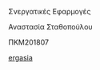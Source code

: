 Σνεργατικές Εφαρμογές

Αναστασία Σταθοπούλου

ΠΚΜ201807

[ergasia](http://c18stat.github.io/modern-resume-theme/)
